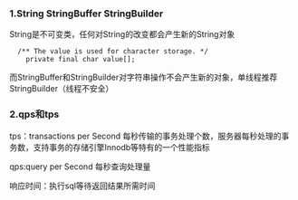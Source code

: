 ### 1.String StringBuffer StringBuilder

String是不可变类，任何对String的改变都会产生新的String对象

```
  /** The value is used for character storage. */
    private final char value[];
```
而StringBuffer和StringBuilder对字符串操作不会产生新的对象，单线程推荐StringBuilder（线程不安全）

### 2.qps和tps

tps：transactions per Second 每秒传输的事务处理个数，服务器每秒处理的事务数，支持事务的存储引擎Innodb等特有的一个性能指标

qps:query per Second 每秒查询处理量

响应时间：执行sql等待返回结果所需时间